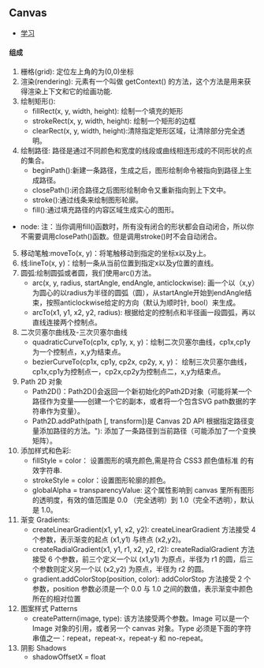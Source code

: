 ## Canvas
- [学习](https://zhuanlan.zhihu.com/p/81863157)



####  组成
1. 栅格(grid): 定位左上角的为(0,0)坐标
2. 渲染(rendering): 元素有一个叫做 getContext() 的方法，这个方法是用来获得渲染上下文和它的绘画功能.
3. 绘制矩形():
   - fillRect(x, y, width, height): 绘制一个填充的矩形
   - strokeRect(x, y, width, height): 绘制一个矩形的边框
   - clearRect(x, y, width, height):清除指定矩形区域，让清除部分完全透明。
4. 绘制路径: 路径是通过不同颜色和宽度的线段或曲线相连形成的不同形状的点的集合。
   - beginPath():新建一条路径，生成之后，图形绘制命令被指向到路径上生成路径。
   - closePath():闭合路径之后图形绘制命令又重新指向到上下文中。
   - stroke():通过线条来绘制图形轮廓。
   - fill():通过填充路径的内容区域生成实心的图形。
- node: 注：当你调用fill()函数时，所有没有闭合的形状都会自动闭合，所以你不需要调用closePath()函数。但是调用stroke()时不会自动闭合。
5. 移动笔触:moveTo(x, y)：将笔触移动到指定的坐标x以及y上。
6. 线:lineTo(x, y)：绘制一条从当前位置到指定x以及y位置的直线。
7. 圆弧:绘制圆弧或者圆，我们使用arc()方法。
    - arc(x, y, radius, startAngle, endAngle, anticlockwise): 画一个以（x,y）为圆心的以radius为半径的圆弧（圆），从startAngle开始到endAngle结束，按照anticlockwise给定的方向（默认为顺时针, bool）来生成。
    - arcTo(x1, y1, x2, y2, radius): 根据给定的控制点和半径画一段圆弧，再以直线连接两个控制点。
8. 二次贝塞尔曲线及-三次贝塞尔曲线
    - quadraticCurveTo(cp1x, cp1y, x, y)：绘制二次贝塞尔曲线，cp1x,cp1y为一个控制点，x,y为结束点。
    - bezierCurveTo(cp1x, cp1y, cp2x, cp2y, x, y)： 绘制三次贝塞尔曲线，cp1x,cp1y为控制点一，cp2x,cp2y为控制点二，x,y为结束点。
9. Path 2D 对象
    - Path2D()：Path2D()会返回一个新初始化的Path2D对象（可能将某一个路径作为变量——创建一个它的副本，或者将一个包含SVG path数据的字符串作为变量）。
    - Path2D.addPath(path [, transform])是 Canvas 2D API 根据指定路径变量添加路径的方法。")​: 添加了一条路径到当前路径（可能添加了一个变换矩阵）。
10. 添加样式和色彩:
    - fillStyle = color： 设置图形的填充颜色,需是符合 CSS3 颜色值标准 的有效字符串.
    - strokeStyle = color：设置图形轮廓的颜色。
    - globalAlpha = transparencyValue: 这个属性影响到 canvas 里所有图形的透明度，有效的值范围是 0.0 （完全透明）到 1.0（完全不透明），默认是 1.0。
11. 渐变 Gradients: 
    - createLinearGradient(x1, y1, x2, y2): createLinearGradient 方法接受 4 个参数，表示渐变的起点 (x1,y1) 与终点 (x2,y2)。
    - createRadialGradient(x1, y1, r1, x2, y2, r2): createRadialGradient 方法接受 6 个参数，前三个定义一个以 (x1,y1) 为原点，半径为 r1 的圆，后三个参数则定义另一个以 (x2,y2) 为原点，半径为 r2 的圆。
    - gradient.addColorStop(position, color): addColorStop 方法接受 2 个参数，position 参数必须是一个 0.0 与 1.0 之间的数值，表示渐变中颜色所在的相对位置
12. 图案样式 Patterns
    - createPattern(image, type): 该方法接受两个参数。Image 可以是一个 Image 对象的引用，或者另一个 canvas 对象。Type 必须是下面的字符串值之一：repeat，repeat-x，repeat-y 和 no-repeat。
13. 阴影 Shadows
    - shadowOffsetX = float